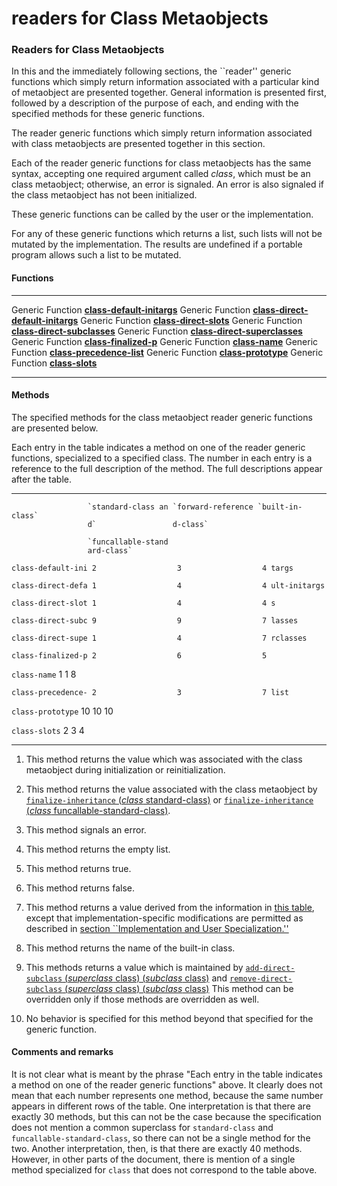readers for Class Metaobjects
=============================

### Readers for Class Metaobjects

In this and the immediately following sections, the ``reader'' generic functions which simply return information associated with a particular kind of metaobject are presented together. General information is presented first, followed by a description of the purpose of each, and ending with the specified methods for these generic functions.

The reader generic functions which simply return information associated with class metaobjects are presented together in this section.

Each of the reader generic functions for class metaobjects has the same syntax, accepting one required argument called *class*, which must be an class metaobject; otherwise, an error is signaled. An error is also signaled if the class metaobject has not been initialized.

These generic functions can be called by the user or the implementation.

For any of these generic functions which returns a list, such lists will not be mutated by the implementation. The results are undefined if a portable program allows such a list to be mutated.

#### Functions

  ------------------ -----------------------------------------------------------------------
  Generic Function   [**class-default-initargs**](/meta-object-protocol/class-default-initargs)
  Generic Function   [**class-direct-default-initargs**](/meta-object-protocol/class-direct-default-initargs)
  Generic Function   [**class-direct-slots**](/meta-object-protocol/class-direct-slots)
  Generic Function   [**class-direct-subclasses**](/meta-object-protocol/class-direct-subclasses)
  Generic Function   [**class-direct-superclasses**](/meta-object-protocol/class-direct-superclasses)
  Generic Function   [**class-finalized-p**](/meta-object-protocol/class-finalized-p)
  Generic Function   [**class-name**](/meta-object-protocol/class-name)
  Generic Function   [**class-precedence-list**](/meta-object-protocol/class-precedence-list)
  Generic Function   [**class-prototype**](/meta-object-protocol/class-prototype)
  Generic Function   [**class-slots**](/meta-object-protocol/class-slots)
  ------------------ -----------------------------------------------------------------------

#### Methods

The specified methods for the class metaobject reader generic functions are presented below.

Each entry in the table indicates a method on one of the reader generic functions, specialized to a specified class. The number in each entry is a reference to the full description of the method. The full descriptions appear after the table.

  ------------------ ------------------ ------------------ ------------------
                     `standard-class an `forward-reference `built-in-class`
                     d`                 d-class`           

                     `funcallable-stand                    
                     ard-class`                            

  `class-default-ini 2                  3                  4
  targs`                                                   

  `class-direct-defa 1                  4                  4
  ult-initargs`                                            

  `class-direct-slot 1                  4                  4
  s`                                                       

  `class-direct-subc 9                  9                  7
  lasses`                                                  

  `class-direct-supe 1                  4                  7
  rclasses`                                                

  `class-finalized-p 2                  6                  5
  `                                                        

  `class-name`       1                  1                  8

  `class-precedence- 2                  3                  7
  list`                                                    

  `class-prototype`  10                 10                 10

  `class-slots`      2                  3                  4
  ------------------ ------------------ ------------------ ------------------

1.  This method returns the value which was associated with the class metaobject during initialization or reinitialization.

2.  This method returns the value associated with the class metaobject by [`finalize-inheritance` (*class* standard-class)](/meta-object-protocol/finalize-inheritance-standard-class) or [`finalize-inheritance` (*class* funcallable-standard-class)](/meta-object-protocol/finalize-inheritance-funcallable-standard-class).

3.  This method signals an error.

4.  This method returns the empty list.

5.  This method returns true.

6.  This method returns false.

7.  This method returns a value derived from the information in [this table](/meta-object-protocol/table-class-inheritance), except that implementation-specific modifications are permitted as described in [section ``Implementation and User Specialization.''](/meta-object-protocol/implementation-and-user-specialization)

8.  This method returns the name of the built-in class.

9.  This methods returns a value which is maintained by [`add-direct-subclass` (*superclass* class) (*subclass* class)](/meta-object-protocol/add-direct-subclass-class-class) and [`remove-direct-subclass` (*superclass* class) (*subclass* class)](/meta-object-protocol/remove-direct-subclass-class-class) This method can be overridden only if those methods are overridden as well.

10. No behavior is specified for this method beyond that specified for the generic function.

#### Comments and remarks

It is not clear what is meant by the phrase "Each entry in the table indicates a method on one of the reader generic functions" above. It clearly does not mean that each number represents one method, because the same number appears in different rows of the table. One interpretation is that there are exactly 30 methods, but this can not be the case because the specification does not mention a common superclass for `standard-class` and `funcallable-standard-class`, so there can not be a single method for the two. Another interpretation, then, is that there are exactly 40 methods. However, in other parts of the document, there is mention of a single method specialized for `class` that does not correspond to the table above.
